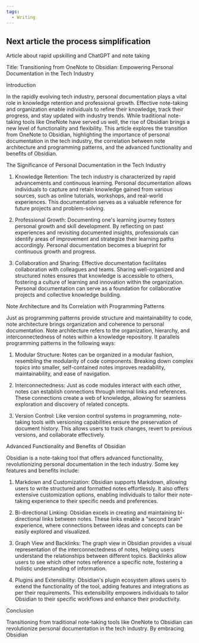 ```yaml
---
tags:
  - Writing
---
```

## Next article the process simplification


Article about rapid upskilling and ChatGPT and note taking 

Title: Transitioning from OneNote to Obsidian: Empowering Personal Documentation in the Tech Industry

Introduction

In the rapidly evolving tech industry, personal documentation plays a vital role in knowledge retention and professional growth. Effective note-taking and organization enable individuals to refine their knowledge, track their progress, and stay updated with industry trends. While traditional note-taking tools like OneNote have served us well, the rise of Obsidian brings a new level of functionality and flexibility. This article explores the transition from OneNote to Obsidian, highlighting the importance of personal documentation in the tech industry, the correlation between note architecture and programming patterns, and the advanced functionality and benefits of Obsidian.

The Significance of Personal Documentation in the Tech Industry

1. Knowledge Retention: The tech industry is characterized by rapid advancements and continuous learning. Personal documentation allows individuals to capture and retain knowledge gained from various sources, such as online tutorials, workshops, and real-world experiences. This documentation serves as a valuable reference for future projects and problem-solving.

2. Professional Growth: Documenting one's learning journey fosters personal growth and skill development. By reflecting on past experiences and revisiting documented insights, professionals can identify areas of improvement and strategize their learning paths accordingly. Personal documentation becomes a blueprint for continuous growth and progress.

3. Collaboration and Sharing: Effective documentation facilitates collaboration with colleagues and teams. Sharing well-organized and structured notes ensures that knowledge is accessible to others, fostering a culture of learning and innovation within the organization. Personal documentation can serve as a foundation for collaborative projects and collective knowledge building.

Note Architecture and Its Correlation with Programming Patterns

Just as programming patterns provide structure and maintainability to code, note architecture brings organization and coherence to personal documentation. Note architecture refers to the organization, hierarchy, and interconnectedness of notes within a knowledge repository. It parallels programming patterns in the following ways:

1. Modular Structure: Notes can be organized in a modular fashion, resembling the modularity of code components. Breaking down complex topics into smaller, self-contained notes improves readability, maintainability, and ease of navigation.

2. Interconnectedness: Just as code modules interact with each other, notes can establish connections through internal links and references. These connections create a web of knowledge, allowing for seamless exploration and discovery of related concepts.

3. Version Control: Like version control systems in programming, note-taking tools with versioning capabilities ensure the preservation of document history. This allows users to track changes, revert to previous versions, and collaborate effectively.

Advanced Functionality and Benefits of Obsidian

Obsidian is a note-taking tool that offers advanced functionality, revolutionizing personal documentation in the tech industry. Some key features and benefits include:

1. Markdown and Customization: Obsidian supports Markdown, allowing users to write structured and formatted notes effortlessly. It also offers extensive customization options, enabling individuals to tailor their note-taking experience to their specific needs and preferences.

2. Bi-directional Linking: Obsidian excels in creating and maintaining bi-directional links between notes. These links enable a "second brain" experience, where connections between ideas and concepts can be easily explored and visualized.

3. Graph View and Backlinks: The graph view in Obsidian provides a visual representation of the interconnectedness of notes, helping users understand the relationships between different topics. Backlinks allow users to see which other notes reference a specific note, fostering a holistic understanding of information.

4. Plugins and Extensibility: Obsidian's plugin ecosystem allows users to extend the functionality of the tool, adding features and integrations as per their requirements. This extensibility empowers individuals to tailor Obsidian to their specific workflows and enhance their productivity.

Conclusion

Transitioning from traditional note-taking tools like OneNote to Obsidian can revolutionize personal documentation in the tech industry. By embracing Obsidian
